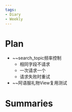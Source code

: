 ```yaml
---
tags:
- Diary 
- Weekly
---
```

# Plan
- ~~search_topic频率控制
	- 相同字段不请求
	- 一次请求一个
	- 请求失败时重试
- ~~阿语服礼物View复用测试
# Summaries 
